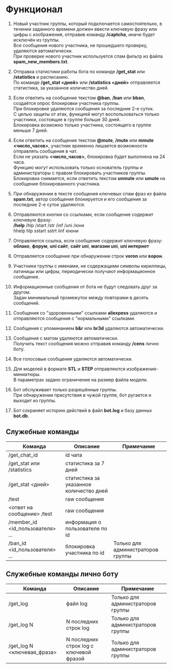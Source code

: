 # Функционал

1. Новый участник группы, который подключается самостоятельно, в течении заданного времени должен ввести ключевую фразу или цифры с изображения, отправив команду **/captcha**, иначе будет исключён из группы.  
Все сообщения нового участника, не прошедшего проверку, удаляются автоматически.  
При проверке нового участник используется спам фильтр из файла **spam_new_members.txt**.
 
2. Отправка статистики работы бота по команде **/get_stat** или **/statistics** и расписанию.  
По команде **/get_stat <дней>** или **/statistics <дней>** отправляется статистика, за указанное количество дней.

3. Если ответить на сообщение текстом **@ban**, **/ban** или **bban**, создаётся опрос блокировки участника группы.  
При блокировке удаляются сообщения за последние 2-е суток.  
С целью защиты от атак, функцией могут воспользоваться только участники, состоящие в группе больше 30 дней.  
Блокировка возможно только участника, состоящего в группе меньше 7 дней.

4. Если ответить на сообщение текстом **@mute**, **/mute** или **mmute <число_часов>**, участник временно лишается возможности отправлять сообщения в чат.  
Если не указать **<число_часов>**, блокировка будет выполнена на 24 часа.  
Функцию могут использовать только основатель группы и администраторы с правом блокировать участников группы.  
Блокировка снимается, если ответить текстом **unmute** или **umute** на сообщение блокированного участника. 

5. При обнаружении в тексте сообщения ключевых спам фраз из файла **spam.txt**, автор сообщения блокируется и его сообщения за последние 2-е суток удаляются.

6. Отправляются кнопки со ссылками, если сообщение содержит ключевую фразу:  
**/help** /hlp /start /str /inf /uni /юни  
hhelp hlp sstart sstrt iinf ююни

7. Отправляется ссылка, если сообщение содержит ключевую фразу:  
**облако**, **форум**, **uni сайт**, **сайт uni**, **магазин uni**, **uni интернет**

8. Отправляется сообщение при обнаружении строк **voron** или **ворон**.  

9. Участники группы с именами, не содержащими символы кириллицы, латиницы или цифры, периодически получают информационное сообщение.

10. Информационные сообщения от бота не будут следовать друг за другом.  
Задан минимальный промежуток между повторами в десять сообщений.

11. Сообщения со "здоровенными" ссылками **aliexpess** удаляются и отправляются сообщения с "нормальными" ссылками.

12. Сообщения с упоминанием **b&r** или **br3d** удаляются автоматически.

13. Сообщения с матом удаляются автоматически.  
Получить текст сообщения можно отправив команду **/cens** лично боту.

14. Все голосовые сообщения удаляются автоматически.

15. Для моделей в формате **STL** и **STEP** отправляются изображения-миниатюры.  
В параметрах задано ограничение на размер файла модели.

16. Бот обслуживает только разрешённые группы.  
При обнаружении присутствия в чужой группе, бот ругается и выходит из группы.

17. Бот сохраняет историю действий в файл **bot.log** и базу данных **bot.db**.

## Служебные команды
| Команда | Описание | Примечание |
| --- | --- | --- |
| /get_chat_id | id чата | |
| /get_stat или /statistics | статистика за 7 дней | |
| /get_stat <дней> | статистика за указанное количество дней | |
| /test | raw сообщения | |
| <ответ на сообщение> /test | raw сообщения | |
| /member_id <id_пользователя> ... | информация о пользователе по id | |
| /ban_id <id_пользователя> ... | блокировка участника по id | Только для администраторов группы |

## Служебные команды лично боту
| Команда | Описание | Примечание |
| --- | --- | --- |
| /get_log | файл log | Только для администраторов группы |
| /get_log N | N последних строк log | Только для администраторов группы |
| /get_log N <ключевая_фраза> | N последних строк log с ключевой фразой | Только для администраторов группы |